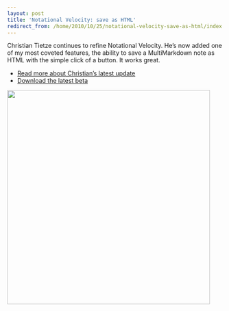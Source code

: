 ```yaml
---
layout: post
title: 'Notational Velocity: save as HTML'
redirect_from: /home/2010/10/25/notational-velocity-save-as-html/index.html
---
```

<p>Christian Tietze continues to refine Notational Velocity. He’s now added one of my most coveted features, the ability to save a MultiMarkdown note as HTML with the simple click of a button. It works great.
<ul>
<li><a href="http://christiantietze.tumblr.com/post/1391604050/multi-markup-nv">Read more about Christian’s latest update</a></li>
<li><a href="http://christiantietze.de/zettelkasten/nv/">Download the latest beta</a></li>
</ul>
<p><a href="/img/NV-save-as-html-pe.png"><img class="aligncenter size-full wp-image-1874" title="NV-save-as-html-pe" src="/img/NV-save-as-html-pe.png" alt="" width="473" height="500" /></a></p>
